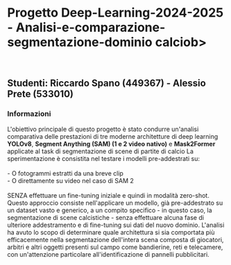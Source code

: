 <h1><b>Progetto Deep-Learning-2024-2025 - Analisi-e-comparazione-segmentazione-dominio calcio</b>b></h1><br>
<h2>Studenti: Riccardo Spano (449367) - Alessio Prete (533010) </h2>


<h3> Informazioni </h3>
L'obiettivo principale di questo progetto è stato condurre un'analisi comparativa 
delle prestazioni di tre moderne architetture di deep learning <b>YOLOv8</b>, <b>Segment Anything (SAM) (1 e 2 video nativo)</b> e <b>Mask2Former</b> applicate al task di segmentazione di scene di partite di calcio
La sperimentazione è consistita nel testare i modelli pre-addestrati su:<br>
<br>-	O fotogrammi estratti da una breve clip
<br>-	O direttamente su video nel caso di SAM 2
<br><br>
SENZA effettuare un fine-tuning iniziale e quindi in modalità zero-shot. Questo approccio consiste nell'applicare un modello, già pre-addestrato su un dataset vasto e generico, a un compito specifico - in questo caso, la segmentazione di scene calcistiche - senza effettuare alcuna fase di ulteriore addestramento e di fine-tuning sui dati del nuovo dominio.
L'analisi ha avuto lo scopo di determinare quale architettura si sia comportata più efficacemente nella segmentazione dell'intera scena composta di giocatori, arbitri e altri oggetti presenti sul campo come bandierine, reti e telecamere, con un'attenzione particolare all'identificazione di pannelli pubblicitari.






